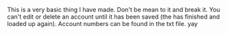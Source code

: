 This is a very basic thing I have made. Don't be mean to it and break it.
You can't edit or delete an account until it has been saved (the has finished and loaded up again). 
Account numbers can be found in the txt file.
yay
